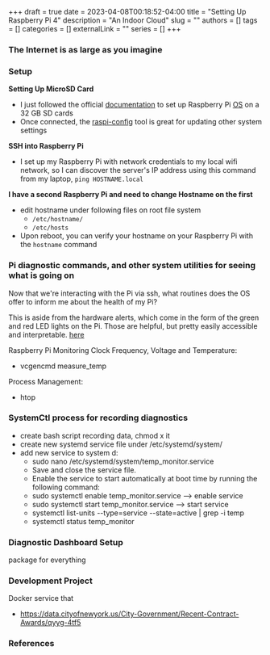 +++ 
draft = true
date = 2023-04-08T00:18:52-04:00
title = "Setting Up Raspberry Pi 4"
description = "An Indoor Cloud"
slug = ""
authors = []
tags = []
categories = []
externalLink = ""
series = []
+++

### The Internet is as large as you imagine


### Setup 

**Setting Up MicroSD Card**
- I just followed the official [documentation](https://www.raspberrypi.com/documentation/computers/getting-started.html#sd-cards) to set up Raspberry Pi [OS](https://www.raspberrypi.com/software/) on a 32 GB SD cards
- Once connected, the [raspi-config](https://www.raspberrypi.com/documentation/computers/configuration.html#the-raspi-config-tool) tool is great for updating other system settings

**SSH into Raspberry Pi**
- I set up my Raspberry Pi with network credentials to my local wifi network, so I can discover the server's IP address using this command from my laptop, `ping HOSTNAME.local`

**I have a second Raspberry Pi and need to change Hostname on the first**
- edit hostname under following files on root file system  
    - `/etc/hostname/`
    - `/etc/hosts`
- Upon reboot, you can verify your hostname on your Raspberry Pi with the `hostname` command

### Pi diagnostic commands, and other system utilities for seeing what is going on 

Now that we're interacting with the Pi via ssh, what routines does the OS offer to inform me about the health of my Pi? 

This is aside from the hardware alerts, which come in the form of the green and red LED lights on the Pi. Those are helpful, but pretty easily accessible and interpretable. [here](...)

Raspberry Pi Monitoring Clock Frequency, Voltage and Temperature:
- vcgencmd measure_temp

Process Management:
- htop


### SystemCtl process for recording diagnostics 

- create bash script recording data, chmod x it 
- create new systemd service file under /etc/systemd/system/
- add new service to system d: 
    - sudo nano /etc/systemd/system/temp_monitor.service
    - Save and close the service file.
    - Enable the service to start automatically at boot time by running the following command:
    - sudo systemctl enable temp_monitor.service --> enable service 
    - sudo systemctl start temp_monitor.service --> start service 
    - systemctl list-units --type=service --state=active | grep -i temp
    - systemctl status temp_monitor



### Diagnostic Dashboard Setup

package for everything



### Development Project
Docker service that 
- https://data.cityofnewyork.us/City-Government/Recent-Contract-Awards/qyyg-4tf5


### References 







